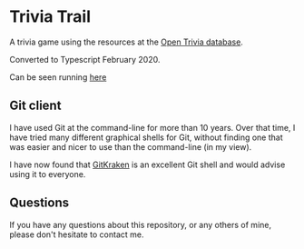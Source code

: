 # Trivia Trail

A trivia game using the resources at the [Open Trivia database](https://opentdb.com).

Converted to Typescript February 2020.

Can be seen running [here](http://trivia.reallybigshoe.co.uk)

## Git client

I have used Git at the command-line for more than 10 years.
Over that time, I have tried many different graphical shells for Git,
without finding one that was easier and nicer to use than the command-line
(in my view).

I have now found that [GitKraken](https://www.gitkraken.com) is an excellent
Git shell and would advise using it to everyone.

## Questions

If you have any questions about this repository, or any others of mine, please
don't hesitate to contact me.

